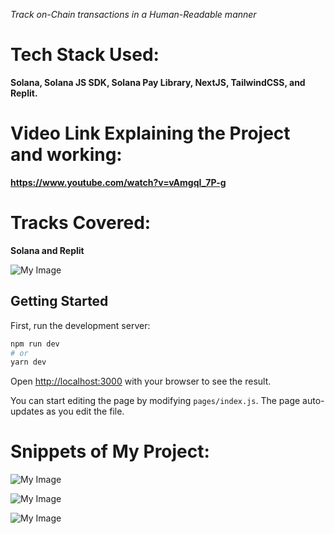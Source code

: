 *Track on-Chain transactions in a Human-Readable manner*

# Tech Stack Used: 
**Solana, Solana JS SDK, Solana Pay Library, NextJS, TailwindCSS, and Replit.**

# Video Link Explaining the Project and working: 
**https://www.youtube.com/watch?v=vAmgqI_7P-g**

# Tracks Covered: 
**Solana and Replit**

![My Image](/banner.png)

## Getting Started

First, run the development server:

```bash
npm run dev
# or
yarn dev
```

Open [http://localhost:3000](http://localhost:3000) with your browser to see the result.

You can start editing the page by modifying `pages/index.js`. The page auto-updates as you edit the file.

# Snippets of My Project:

![My Image](/ss1.png)

![My Image](/ss2.png)

![My Image](/ss3.png)
